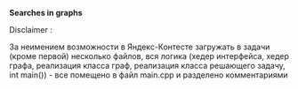 **Searches in graphs**


Disclaimer :

За неимением возможности в Яндекс-Контесте загружать в задачи (кроме первой) несколько файлов, 
вся логика (хедер интерфейса, хедер графа, реализация класса граф, реализация класса решающего задачу, int main()) - все помещено в файл
main.cpp и разделено комментариями
